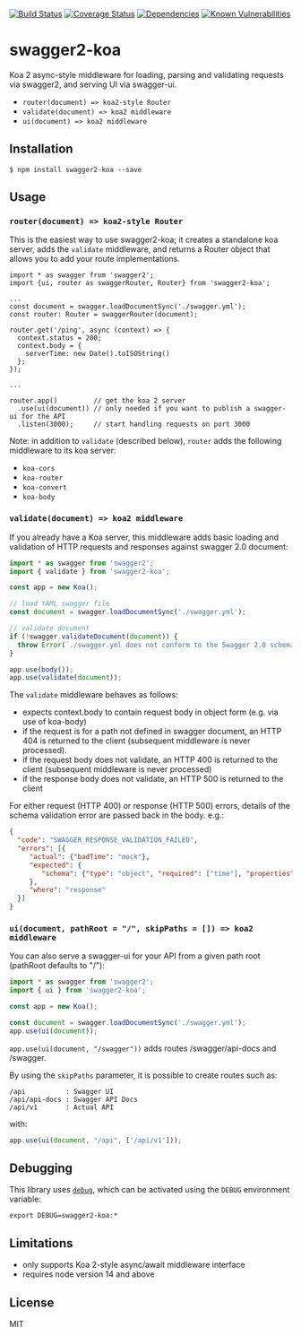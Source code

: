 [![Build Status](https://travis-ci.org/carlansley/swagger2-koa.svg?branch=master)](https://travis-ci.org/carlansley/swagger2-koa)
[![Coverage Status](https://coveralls.io/repos/github/carlansley/swagger2-koa/badge.svg?branch=master)](https://coveralls.io/github/carlansley/swagger2-koa?branch=master)
[![Dependencies](https://david-dm.org/carlansley/swagger2-koa.svg)](https://raw.githubusercontent.com/carlansley/swagger2-koa/master/package.json)
[![Known Vulnerabilities](https://snyk.io/test/github/carlansley/swagger2-koa/badge.svg)](https://snyk.io/test/github/carlansley/swagger2-koa)

# swagger2-koa
Koa 2 async-style middleware for loading, parsing and validating requests via swagger2, and serving UI via swagger-ui.
* `router(document) => koa2-style Router`
* `validate(document) => koa2 middleware`
* `ui(document) => koa2 middleware`

## Installation

```shell
$ npm install swagger2-koa --save
```

## Usage

### `router(document) => koa2-style Router`

This is the easiest way to use swagger2-koa; it creates a standalone koa server, adds the `validate` middleware, and returns a
Router object that allows you to add your route implementations.

```
import * as swagger from 'swagger2';
import {ui, router as swaggerRouter, Router} from 'swagger2-koa';

...
const document = swagger.loadDocumentSync('./swagger.yml');
const router: Router = swaggerRouter(document);

router.get('/ping', async (context) => {
  context.status = 200;
  context.body = {
    serverTime: new Date().toISOString()
  };
});

...

router.app()         // get the koa 2 server
  .use(ui(document)) // only needed if you want to publish a swagger-ui for the API
  .listen(3000);     // start handling requests on port 3000

```

Note: in addition to `validate` (described below), `router` adds the following middleware to its koa server:
* `koa-cors`
* `koa-router`
* `koa-convert`
* `koa-body`

### `validate(document) => koa2 middleware`
If you already have a Koa server, this middleware adds basic loading and validation of HTTP requests and responses against
swagger 2.0 document:

```javascript
import * as swagger from 'swagger2';
import { validate } from 'swagger2-koa';

const app = new Koa();

// load YAML swagger file
const document = swagger.loadDocumentSync('./swagger.yml');

// validate document
if (!swagger.validateDocument(document)) {
  throw Error(`./swagger.yml does not conform to the Swagger 2.0 schema`);
}

app.use(body());
app.use(validate(document));

```

The `validate` middleware behaves as follows:
* expects context.body to contain request body in object form (e.g. via use of koa-body)
* if the request is for a path not defined in swagger document, an HTTP 404 is returned to the client (subsequent middleware is never processed).
* if the request body does not validate, an HTTP 400 is returned to the client (subsequent middleware is never processed)
* if the response body does not validate, an HTTP 500 is returned to the client

For either request (HTTP 400) or response (HTTP 500) errors, details of the schema validation error are passed back in the body. e.g.:

```JSON
{
  "code": "SWAGGER_RESPONSE_VALIDATION_FAILED",
  "errors": [{
     "actual": {"badTime": "mock"},
     "expected": {
        "schema": {"type": "object", "required": ["time"], "properties": {"time": {"type": "string", "format": "date-time"}}}
     },
     "where": "response"
  }]
}
```

### `ui(document, pathRoot = "/", skipPaths = []) => koa2 middleware`

You can also serve a swagger-ui for your API from a given path root (pathRoot defaults to "/"):

```javascript
import * as swagger from 'swagger2';
import { ui } from 'swagger2-koa';

const app = new Koa();

const document = swagger.loadDocumentSync('./swagger.yml');
app.use(ui(document));

```

`app.use(ui(document, "/swagger"))` adds routes /swagger/api-docs and /swagger.

By using the `skipPaths` parameter, it is possible to create routes such as:

```
/api          : Swagger UI
/api/api-docs : Swagger API Docs
/api/v1       : Actual API
```

with:

````javascript
app.use(ui(document, "/api", ['/api/v1']));
````

## Debugging

This library uses [`debug`](https://github.com/visionmedia/debug), which can be activated using the
`DEBUG` environment variable:

```shell
export DEBUG=swagger2-koa:*
```

## Limitations

* only supports Koa 2-style async/await middleware interface
* requires node version 14 and above

## License

MIT

